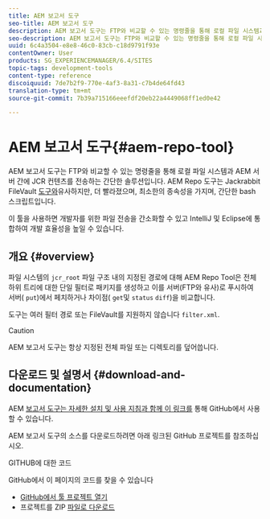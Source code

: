 ```yaml
---
title: AEM 보고서 도구
seo-title: AEM 보고서 도구
description: AEM 보고서 도구는 FTP와 비교할 수 있는 명령줄을 통해 로컬 파일 시스템과 AEM 서버 간에 JCR 컨텐츠를 전송하는 간단한 솔루션입니다. AEM Repo 도구는 Jackrabbit FileVault 도구와 유사하지만 속도가 더 빠르고, 의존성이 거의 없으며, 간단한 bash 스크립트입니다.
seo-description: AEM 보고서 도구는 FTP와 비교할 수 있는 명령줄을 통해 로컬 파일 시스템과 AEM 서버 간에 JCR 컨텐츠를 전송하는 간단한 솔루션입니다. AEM Repo 도구는 Jackrabbit FileVault 도구와 유사하지만 속도가 더 빠르고, 의존성이 거의 없으며, 간단한 bash 스크립트입니다.
uuid: 6c4a3504-e8e8-46c0-83cb-c18d9791f93e
contentOwner: User
products: SG_EXPERIENCEMANAGER/6.4/SITES
topic-tags: development-tools
content-type: reference
discoiquuid: 7de7b2f9-770e-4af3-8a31-c7b4de64fd43
translation-type: tm+mt
source-git-commit: 7b39a715166eeefdf20eb22a4449068ff1ed0e42

---
```



# AEM 보고서 도구{#aem-repo-tool}

AEM 보고서 도구는 FTP와 비교할 수 있는 명령줄을 통해 로컬 파일 시스템과 AEM 서버 간에 JCR 컨텐츠를 전송하는 간단한 솔루션입니다. AEM Repo 도구는 Jackrabbit FileVault [도구와](/help/sites-developing/ht-vlttool.md)유사하지만, 더 빨라졌으며, 최소한의 종속성을 가지며, 간단한 bash 스크립트입니다.

이 툴을 사용하면 개발자를 위한 파일 전송을 간소화할 수 있고 IntelliJ 및 Eclipse에 통합하여 개발 효율성을 높일 수 있습니다.

## 개요 {#overview}

파일 시스템의 `jcr_root` 파일 구조 내의 지정된 경로에 대해 AEM Repo Tool은 전체 하위 트리에 대한 단일 필터로 패키지를 생성하고 이를 서버(FTP와 유사)로 푸시하여 서버( `put`)에서 페치하거나 차이점( `get`및 `status` `diff`)을 비교합니다.

도구는 여러 필터 경로 또는 FileVault를 지원하지 않습니다 `filter.xml`.

>[!CAUTION]
>
>AEM 보고서 도구는 항상 지정된 전체 파일 또는 디렉토리를 덮어씁니다.

## 다운로드 및 설명서 {#download-and-documentation}

AEM [보고서 도구는 자세한 설치 및 사용 지침과 함께 이 링크를](https://github.com/Adobe-Marketing-Cloud/tools/tree/master/repo) 통해 GitHub에서 사용할 수 있습니다.

AEM 보고서 도구의 소스를 다운로드하려면 아래 링크된 GitHub 프로젝트를 참조하십시오.

GITHUB에 대한 코드

GitHub에서 이 페이지의 코드를 찾을 수 있습니다

* [GitHub에서 툴 프로젝트 열기](https://github.com/Adobe-Marketing-Cloud/tools)
* 프로젝트를 ZIP [파일로 다운로드](https://github.com/Adobe-Marketing-Cloud/tools/archive/master.zip)

